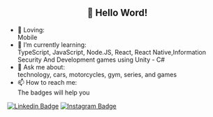 ## <div align="center">👋 Hello Word!</div>

- 💜 Loving:<br>
Mobile
- 🌱 I’m currently learning:<br>
TypeScript, JavaScript, Node.JS, React, React Native,Information Security And Development games using Unity - C#
- 💬 Ask me about:<br>
technology, cars, motorcycles, gym, series, and games  
- 📫 How to reach me:<br>
The badges will help you 

[![Linkedin Badge](https://img.shields.io/badge/-jhonatan--bergmann-blueviolet?style=plastic&logo=Linkedin&logoColor=white&link=https://www.linkedin.com/in/jhonatan-bergmann/)](https://www.linkedin.com/in/jhonatan-bergmann/)
[![Instagram Badge](https://img.shields.io/badge/-__jhonbergmann-blueviolet?style=plastic&logo=Instagram&logoColor=white&link=https://www.instagram.com/_jhonbergmann/)](https://www.instagram.com/_jhonbergmann/)

<!--
**JhonatanBergmann/JhonatanBergmann** is a ✨ _special_ ✨ repository because its `README.md` (this file) appears on your GitHub profile.

Here are some ideas to get you started:
- 🔭 I’m currently working on ...
- 👯 I’m looking to collaborate on ...
- 🤔 I’m looking for help with ...
- 😄 Pronouns: ...
- ⚡ Fun fact: ...
-->
